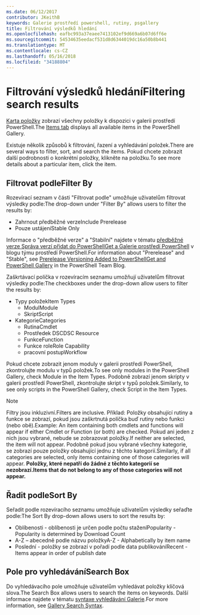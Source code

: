 ```yaml
---
ms.date: 06/12/2017
contributor: JKeithB
keywords: Galerie prostředí powershell, rutiny, psgallery
title: Filtrování výsledků hledání
ms.openlocfilehash: eafbc993a37eaee7413102ef9d669a6b07d6ff6e
ms.sourcegitcommit: 54534635eedacf531d8d6344019dc16a50b8b441
ms.translationtype: MT
ms.contentlocale: cs-CZ
ms.lasthandoff: 05/16/2018
ms.locfileid: "34188804"
---
```

# <a name="filtering-search-results"></a><span data-ttu-id="32dd9-103">Filtrování výsledků hledání</span><span class="sxs-lookup"><span data-stu-id="32dd9-103">Filtering search results</span></span>

<span data-ttu-id="32dd9-104">[Karta položky](https://www.powershellgallery.com/items) zobrazí všechny položky k dispozici v galerii prostředí PowerShell.</span><span class="sxs-lookup"><span data-stu-id="32dd9-104">The [Items tab](https://www.powershellgallery.com/items) displays all available items in the PowerShell Gallery.</span></span>

<span data-ttu-id="32dd9-105">Existuje několik způsobů k filtrování, řazení a vyhledávání položek.</span><span class="sxs-lookup"><span data-stu-id="32dd9-105">There are several ways to filter, sort, and search the items.</span></span>
<span data-ttu-id="32dd9-106">Pokud chcete zobrazit další podrobnosti o konkrétní položky, klikněte na položku.</span><span class="sxs-lookup"><span data-stu-id="32dd9-106">To see more details about a particular item, click the item.</span></span>

## <a name="filter-by"></a><span data-ttu-id="32dd9-107">Filtrovat podle</span><span class="sxs-lookup"><span data-stu-id="32dd9-107">Filter By</span></span>

<span data-ttu-id="32dd9-108">Rozevírací seznam v části "Filtrovat podle" umožňuje uživatelům filtrovat výsledky podle:</span><span class="sxs-lookup"><span data-stu-id="32dd9-108">The drop-down under "Filter By" allows users to filter the results by:</span></span>
- <span data-ttu-id="32dd9-109">Zahrnout předběžné verze</span><span class="sxs-lookup"><span data-stu-id="32dd9-109">Include Prerelease</span></span>
- <span data-ttu-id="32dd9-110">Pouze ustájení</span><span class="sxs-lookup"><span data-stu-id="32dd9-110">Stable Only</span></span>

<span data-ttu-id="32dd9-111">Informace o "předběžné verze" a "Stabilní" najdete v tématu [předběžné verze Správa verzí přidat do PowerShellGet a Galerie prostředí PowerShell](https://blogs.msdn.microsoft.com/powershell/2017/12/05/prerelease-versioning-added-to-powershellget-and-powershell-gallery/) v blogu týmu prostředí PowerShell.</span><span class="sxs-lookup"><span data-stu-id="32dd9-111">For information about "Prerelease" and "Stable", see [Prerelease Versioning Added to PowerShellGet and PowerShell Gallery](https://blogs.msdn.microsoft.com/powershell/2017/12/05/prerelease-versioning-added-to-powershellget-and-powershell-gallery/) in the PowerShell Team Blog.</span></span>

<span data-ttu-id="32dd9-112">Zaškrtávací políčka v rozevíracím seznamu umožňují uživatelům filtrovat výsledky podle:</span><span class="sxs-lookup"><span data-stu-id="32dd9-112">The checkboxes under the drop-down allow users to filter the results by:</span></span>
- <span data-ttu-id="32dd9-113">Typy položek</span><span class="sxs-lookup"><span data-stu-id="32dd9-113">Item Types</span></span>
  - <span data-ttu-id="32dd9-114">Modul</span><span class="sxs-lookup"><span data-stu-id="32dd9-114">Module</span></span>
  - <span data-ttu-id="32dd9-115">Skript</span><span class="sxs-lookup"><span data-stu-id="32dd9-115">Script</span></span>
- <span data-ttu-id="32dd9-116">Kategorie</span><span class="sxs-lookup"><span data-stu-id="32dd9-116">Categories</span></span>
  - <span data-ttu-id="32dd9-117">Rutina</span><span class="sxs-lookup"><span data-stu-id="32dd9-117">Cmdlet</span></span>
  - <span data-ttu-id="32dd9-118">Prostředek DSC</span><span class="sxs-lookup"><span data-stu-id="32dd9-118">DSC Resource</span></span>
  - <span data-ttu-id="32dd9-119">Funkce</span><span class="sxs-lookup"><span data-stu-id="32dd9-119">Function</span></span>
  - <span data-ttu-id="32dd9-120">Funkce role</span><span class="sxs-lookup"><span data-stu-id="32dd9-120">Role Capability</span></span>
  - <span data-ttu-id="32dd9-121">pracovní postup</span><span class="sxs-lookup"><span data-stu-id="32dd9-121">Workflow</span></span>

<span data-ttu-id="32dd9-122">Pokud chcete zobrazit jenom moduly v galerii prostředí PowerShell, zkontrolujte modulu v typů položek.</span><span class="sxs-lookup"><span data-stu-id="32dd9-122">To see only modules in the PowerShell Gallery, check Module in the Item Types.</span></span>
<span data-ttu-id="32dd9-123">Podobně zobrazí jenom skripty v galerii prostředí PowerShell, zkontrolujte skript v typů položek.</span><span class="sxs-lookup"><span data-stu-id="32dd9-123">Similarly, to see only scripts in the PowerShell Gallery, check Script in the Item Types.</span></span>

> [!NOTE]
> <span data-ttu-id="32dd9-124">Filtry jsou inkluzivní.</span><span class="sxs-lookup"><span data-stu-id="32dd9-124">Filters are inclusive.</span></span>
> <span data-ttu-id="32dd9-125">Příklad: Položky obsahující rutiny a funkce se zobrazí, pokud jsou zaškrtnutá políčka buď rutiny nebo funkci (nebo obě).</span><span class="sxs-lookup"><span data-stu-id="32dd9-125">Example: An item containing both cmdlets and functions will appear if either Cmdlet or Function (or both) are checked.</span></span>
> <span data-ttu-id="32dd9-126">Pokud ani jeden z nich jsou vybrané, nebude se zobrazovat položky.</span><span class="sxs-lookup"><span data-stu-id="32dd9-126">If neither are selected, the item will not appear.</span></span>
> <span data-ttu-id="32dd9-127">Podobně pokud jsou vybrané všechny kategorie, se zobrazí pouze položky obsahující jednu z těchto kategorií.</span><span class="sxs-lookup"><span data-stu-id="32dd9-127">Similarly, if all categories are selected, only items containing one of those categories will appear.</span></span>
> <span data-ttu-id="32dd9-128">**Položky, které nepatří do žádné z těchto kategorií se nezobrazí.**</span><span class="sxs-lookup"><span data-stu-id="32dd9-128">**Items that do not belong to any of those categories will not appear.**</span></span>

## <a name="sort-by"></a><span data-ttu-id="32dd9-129">Řadit podle</span><span class="sxs-lookup"><span data-stu-id="32dd9-129">Sort By</span></span>

<span data-ttu-id="32dd9-130">Seřadit podle rozevíracího seznamu umožňuje uživatelům výsledky seřaďte podle:</span><span class="sxs-lookup"><span data-stu-id="32dd9-130">The Sort By drop-down allows users to sort the results by:</span></span>
- <span data-ttu-id="32dd9-131">Oblíbenosti - oblíbenosti je určen podle počtu stažení</span><span class="sxs-lookup"><span data-stu-id="32dd9-131">Popularity - Popularity is determined by Download Count</span></span>
- <span data-ttu-id="32dd9-132">A-Z – abecedně podle názvu položky</span><span class="sxs-lookup"><span data-stu-id="32dd9-132">A-Z - Alphabetically by item name</span></span>
- <span data-ttu-id="32dd9-133">Poslední - položky se zobrazí v pořadí podle data publikování</span><span class="sxs-lookup"><span data-stu-id="32dd9-133">Recent - Items appear in order of publish date</span></span>

## <a name="search-box"></a><span data-ttu-id="32dd9-134">Pole pro vyhledávání</span><span class="sxs-lookup"><span data-stu-id="32dd9-134">Search Box</span></span>

<span data-ttu-id="32dd9-135">Do vyhledávacího pole umožňuje uživatelům vyhledávat položky klíčová slova.</span><span class="sxs-lookup"><span data-stu-id="32dd9-135">The Search Box allows users to search the items on keywords.</span></span>
<span data-ttu-id="32dd9-136">Další informace najdete v tématu [syntaxe vyhledávání Galerie](search-syntax.md).</span><span class="sxs-lookup"><span data-stu-id="32dd9-136">For more information, see [Gallery Search Syntax](search-syntax.md).</span></span>